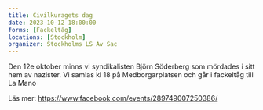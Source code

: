 ```yaml
---
title: Civilkuragets dag
date: 2023-10-12 18:00:00
forms: [Fackeltåg]
locations: [Stockholm]
organizer: Stockholms LS Av Sac
---
```

Den 12e oktober minns vi syndikalisten Björn Söderberg som mördades i sitt hem av nazister. Vi samlas kl 18 på Medborgarplatsen och går i fackeltåg till La Mano 

Läs mer: https://www.facebook.com/events/289749007250386/
